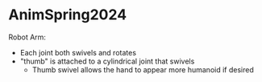 # AnimSpring2024


Robot Arm:
  - Each joint both swivels and rotates
  - "thumb" is attached to a cylindrical joint that swivels
      - Thumb swivel allows the hand to appear more humanoid if desired
